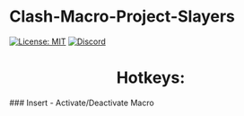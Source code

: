 # Clash-Macro-Project-Slayers
[![License: MIT](https://img.shields.io/badge/License-MIT-yellow.svg)]([https://github.com/Dantezz025/Roblox-Fast-Flags/blob/main/LICENSE](https://github.com/Dantezz025/Clash-Macro-Project-Slayers/blob/main/LICENSE))
[![Discord](https://img.shields.io/discord/1099468797410283540?logo=discord&logoColor=white&label=discord&color=4d3dff)](https://discord.gg/JfsMqKPhbJ)

<h1 align="center">Hotkeys:</h2>
### Insert - Activate/Deactivate Macro
